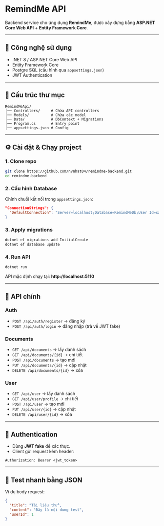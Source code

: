 # RemindMe API

Backend service cho ứng dụng **RemindMe**, được xây dựng bằng **ASP.NET Core Web API** + **Entity Framework Core**.

---

## 🚀 Công nghệ sử dụng
- .NET 8 / ASP.NET Core Web API
- Entity Framework Core
- Postgre SQL (cấu hình qua `appsettings.json`)
- JWT Authentication

---

## 📂 Cấu trúc thư mục
```
RemindMeApi/
│── Controllers/     # Chứa API controllers
│── Models/          # Chứa các model
│── Data/            # DbContext + Migrations
│── Program.cs       # Entry point
│── appsettings.json # Config 
```

---

## ⚙️ Cài đặt & Chạy project
### 1. Clone repo
```bash
git clone https://github.com/nvnhat04/remindme-backend.git
cd remindme-backend
```

### 2. Cấu hình Database
Chỉnh chuỗi kết nối trong `appsettings.json`:
```json
"ConnectionStrings": {
  "DefaultConnection": "Server=localhost;Database=RemindMeDb;User Id=sa;Password=your_password;"
}
```

### 3. Apply migrations
```bash
dotnet ef migrations add InitialCreate
dotnet ef database update
```

### 4. Run API
```bash
dotnet run
```
API mặc định chạy tại: **http://localhost:5110**

---

## 📝 API chính
### Auth
- `POST /api/auth/register` → đăng ký
- `POST /api/auth/login` → đăng nhập (trả về JWT fake)

### Documents
- `GET /api/documents` → lấy danh sách
- `GET /api/documents/{id}` → chi tiết
- `POST /api/documents` → tạo mới
- `PUT /api/documents/{id}` → cập nhật
- `DELETE /api/documents/{id}` → xóa

### User
- `GET /api/user` → lấy danh sách
- `GET /api/user/profile` → chi tiết
- `POST /api/user` → tạo mới
- `PUT /api/user/{id}` → cập nhật
- `DELETE /api/user/{id}` → xóa
---

## 🔑 Authentication
- Dùng **JWT fake** để xác thực.
- Client gửi request kèm header:
```
Authorization: Bearer <jwt_token>
```

---

## 🧪 Test nhanh bằng JSON
Ví dụ body request:
```json
{
  "title": "Tài liệu thử",
  "content": "Đây là nội dung test",
  "userId": 1
}
```



